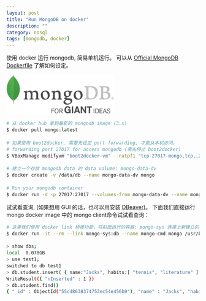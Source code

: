 ```yaml
---
layout: post
title: "Run MongoDB on docker"
description: ""
category: nosql
tags: [mongodb, docker]
---
```



使用 docker 运行 mongodb, 简易单机运行。
可以从 [Official MongoDB Dockerfile](https://github.com/docker-library/mongo/blob/master/3.0/Dockerfile) 了解如何设定。

![alt text][icon-mongodb]

```bash
# 从 docker hub 拿到最新的 mongodb image (3.x)
$ docker pull mongo:latest

# 如果使用 boot2docker, 需要先设定 port forwarding, 才能从本机访问。
# forwarding port 27017 for access mongodb (需先停止 boot2docker)
$ VBoxManage modifyvm "boot2docker-vm" --natpf1 "tcp-27017-mongo,tcp,,27017,,27017";

# 建立一个存放 mongodb data 的 data volume: mongo-data-dv
$ docker create -v /data/db --name mongo-data-dv mongo

# Run your mongodb container
$ docker run -d -p 27017:27017 --volumes-from mongo-data-dv --name mongo-sys mongo
```

试试看查询, (如果想用 GUI 的话，也可以用安装 [DBeaver](http://dbeaver.jkiss.org))。
下面我们直接运行 mongo docker image 中的 mongo client命令试试看查询：

```bash
# 这里我们使用 docker link 桥接功能，将前面运行的容器: mongo-sys 连接上新建立的 cql命令行容器:mongo-cmd，然后运行 /usr/bin/cqlsh 试试看查询。
$ docker run -it --rm --link mongo-sys:db --name mongo-cmd mongo /usr/bin/mongo --host db

> show dbs;
local  0.078GB
> use test1;
switched to db test1
> db.student.insert( { name:"Jacks", habits:[ "tennis", "literature" ] } )
WriteResult({ "nInserted" : 1 })
> db.student.find()
{ "_id" : ObjectId("55cd8638374753ec54e456b9"), "name" : "Jacks", "habits" : [ "tennis", "literature" ] }

```

[icon-mongodb]: /assets/img/icon/icon-mongodb.png "MongoDB"
